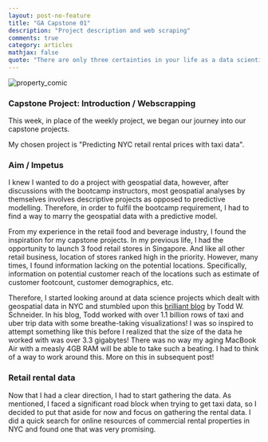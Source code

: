 ```yaml
---
layout: post-no-feature
title: "GA Capstone 01"
description: "Project description and web scraping"
comments: true
category: articles
mathjax: false
quote: "There are only three certainties in your life as a data scientist: death, taxes, and an inevitable git clusterfuck. You will find yourself typing git reset --hard and hitting enter while sighing at least once. That's OK. - Trey Causey"
---
```


![property_comic]({{site-url}}/images/property-commercial_real_estate-realtors-construction-chain_stores-scouting-aton2533_low.jpg)

### Capstone Project: Introduction / Webscrapping

This week, in place of the weekly project, we began our journey into our capstone projects.

My chosen project is "Predicting NYC retail rental prices with taxi data".

### Aim / Impetus

I knew I wanted to do a project with geospatial data, however, after discussions with the bootcamp instructors, most geospatial analyses by themselves involves descriptive projects as opposed to predictive modelling. Therefore, in order to fulfil the bootcamp requirement, I had to find a way to marry the geospatial data with a predictive model.

From my experience in the retail food and beverage industry, I found the inspiration for my capstone projects. In my previous life, I had the opportunity to launch 3 food retail stores in Singapore. And like all other retail business, location of stores ranked high in the priority. However, many times, I found information lacking on the potential locations. Specifically, information on potential customer reach of the locations such as estimate of customer footcount, customer demographics, etc.

Therefore, I started looking around at data science projects which dealt with geospatial data in NYC and stumbled upon this [brilliant blog](http://toddwschneider.com/posts/analyzing-1-1-billion-nyc-taxi-and-uber-trips-with-a-vengeance/) by Todd W. Schneider. In his blog, Todd worked with over 1.1 billion rows of taxi and uber trip data with some breathe-taking visualizations! I was so inspired to attempt something like this before I realized that the size of the data he worked with was over 3.3 gigabytes! There was no way my aging MacBook Air with a measly 4GB RAM will be able to take such a beating. I had to think of a way to work around this. More on this in subsequent post!

### Retail rental data

Now that I had a clear direction, I had to start gathering the data. As mentioned, I faced a significant road block when trying to get taxi data, so I decided to put that aside for now and focus on gathering the rental data. I did a quick search for online resources of commercial rental properties in NYC and found one that was very promising.

